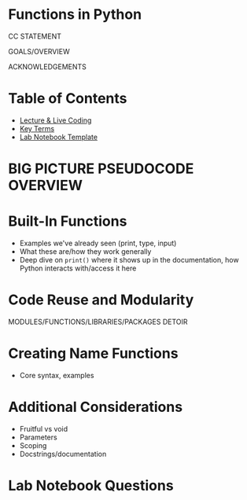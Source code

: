 # Functions in Python

CC STATEMENT

GOALS/OVERVIEW

ACKNOWLEDGEMENTS

# Table of Contents
- [Lecture & Live Coding](#lecture--live-coding)
- [Key Terms](#key-terms)
- [Lab Notebook Template](#lab-notebook-template)


# BIG PICTURE PSEUDOCODE OVERVIEW


# Built-In Functions

- Examples we've already seen (print, type, input)
- What these are/how they work generally
- Deep dive on `print()` where it shows up in the documentation, how Python interacts with/access it here

# Code Reuse and Modularity

MODULES/FUNCTIONS/LIBRARIES/PACKAGES DETOIR

# Creating Name Functions

- Core syntax, examples

# Additional Considerations

- Fruitful vs void
- Parameters
- Scoping
- Docstrings/documentation

# Lab Notebook Questions
